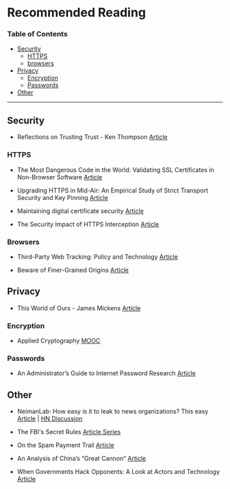 # Recommended Reading

### Table of Contents
- [Security](#security)
  - [HTTPS](#https)
  - [browsers](#browsers)
- [Privacy](#privacy)
  - [Encryption](#encryption)
  - [Passwords](#passwords)
- [Other](#other)

<hr>

## Security
* Reflections on Trusting Trust - Ken Thompson [Article](http://cm.bell-labs.co/who/ken/trust.html)

### HTTPS
* The Most Dangerous Code in the World: Validating SSL Certificates in Non-Browser Software [Article](https://www.cs.utexas.edu/~shmat/shmat_ccs12.pdf)

* Upgrading HTTPS in Mid-Air: An Empirical Study of Strict Transport Security and Key Pinning [Article](https://www.internetsociety.org/sites/default/files/Upgrading%20HTTPS%20in%20Mid-Air-%20An%20Empirical%20Study%20of%20Strict%20Transport%20Security%20and%20Key%20Pinning.pdf)

* Maintaining digital certificate security [Article](https://security.googleblog.com/2015/03/maintaining-digital-certificate-security.html)

* The Security Impact of HTTPS Interception [Article](https://zakird.com/papers/https_interception.pdf)

### Browsers
* Third-Party Web Tracking: Policy and Technology [Article](https://cyberlaw.stanford.edu/files/publication/files/trackingsurvey12.pdf)

* Beware of Finer-Grained Origins [Article](http://seclab.stanford.edu/websec/origins/fgo.pdf)

## Privacy
* This World of Ours - James Mickens [Article](https://www.usenix.org/system/files/1401_08-12_mickens.pdf)

### Encryption
* Applied Cryptography [MOOC](https://www.udacity.com/course/applied-cryptography--cs387)

### Passwords
* An Administrator’s Guide to Internet Password Research [Article](https://www.usenix.org/system/files/conference/lisa14/lisa14-paper-florencio.pdf)

## Other
* NeimanLab: How easy is it to leak to news organizations? This easy [Article](http://www.niemanlab.org/2017/01/how-easy-is-it-to-securely-leak-information-to-some-of-americas-top-news-organizations-this-easy/) | [HN Discussion](https://news.ycombinator.com/item?id=13500425)

* The FBI's Secret Rules [Article Series](https://theintercept.com/series/the-fbis-secret-rules/)

* On the Spam Payment Trail [Article](https://cseweb.ucsd.edu/~savage/papers/LoginInterview11.pdf)

* An Analysis of China’s “Great Cannon” [Article](https://www.usenix.org/system/files/conference/foci15/foci15-paper-marczak.pdf)

* When Governments Hack Opponents: A Look at Actors and Technology [Article](https://www.usenix.org/system/files/conference/usenixsecurity14/sec14-paper-marczak.pdf)
